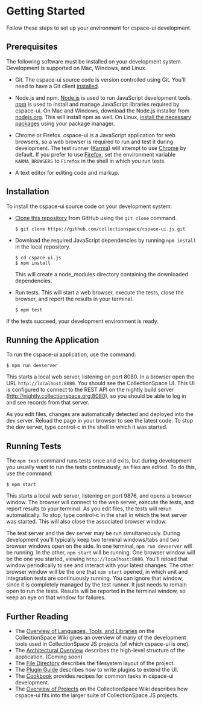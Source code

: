 # Getting Started

Follow these steps to set up your environment for cspace-ui development.

## Prerequisites

The following software must be installed on your development system. Development is supported on Mac, Windows, and Linux.

- Git. The cspace-ui source code is version controlled using Git. You'll need to have a Git client [installed](https://git-scm.com/book/en/v2/Getting-Started-Installing-Git).

- Node.js and npm. [Node.js](https://nodejs.org/) is used to run JavaScript development tools. [npm](https://www.npmjs.com/) is used to install and manage JavaScript libraries required by cspace-ui. On Mac and Windows, download the Node.js installer from [nodejs.org](https://nodejs.org/). This will install npm as well. On Linux, [install the necessary packages](https://nodejs.org/en/download/package-manager/) using your package manager.

- Chrome or Firefox. cspace-ui is a JavaScript application for web browsers, so a web browser is required to run and test it during development. The test runner ([Karma](https://karma-runner.github.io/)) will attempt to use [Chrome](https://www.google.com/chrome/browser/desktop/index.html) by default. If you prefer to use [Firefox](https://www.mozilla.org/en-US/firefox/new/), set the environment variable `KARMA_BROWSERS` to `Firefox` in the shell in which you run tests.

- A text editor for editing code and markup.

## Installation

To install the cspace-ui source code on your development system:

- [Clone this repository](https://help.github.com/articles/cloning-a-repository/) from GitHub using the `git clone` command.
  ```
  $ git clone https://github.com/collectionspace/cspace-ui.js.git
  ```

- Download the required JavaScript dependencies by running `npm install` in the local repository.
  ```
  $ cd cspace-ui.js
  $ npm install
  ```
  This will create a node_modules directory containing the downloaded dependencies.

- Run tests. This will start a web browser, execute the tests, close the browser, and report the results in your terminal.
  ```
  $ npm test
  ```

If the tests succeed, your development environment is ready.

## Running the Application

To run the cspace-ui application, use the command:
```
$ npm run devserver
```
This starts a local web server, listening on port 8080. In a browser open the URL `http://localhost:8080`. You should see the CollectionSpace UI. This UI is configured to connect to the REST API on the nightly build server (http://nightly.collectionspace.org:8080), so you should be able to log in and see records from that server.

As you edit files, changes are automatically detected and deployed into the dev server. Reload the page in your browser to see the latest code. To stop the dev server, type control-c in the shell in which it was started. 

## Running Tests

The `npm test` command runs tests once and exits, but during development you usually want to run the tests continuously, as files are edited. To do this, use the command:
```
$ npm start
```
This starts a local web server, listening on port 9876, and opens a browser window. The browser will connect to the web server, execute the tests, and report results to your terminal. As you edit files, the tests will rerun automatically. To stop, type control-c in the shell in which the test server was started. This will also close the associated browser window.

The test server and the dev server may be run simultaneously. During development you'll typically keep two terminal windows/tabs and two browser windows open on the side. In one terminal, `npm run devserver` will be running. In the other, `npm start` will be running. One browser window will be the one you started, viewing `http://localhost:8080`. You'll reload that window periodically to see and interact with your latest changes. The other browser window will be the one that `npm start` opened, in which unit and integration tests are continuously running. You can ignore that window, since it is completely managed by the test runner. It just needs to remain open to run the tests. Results will be reported in the terminal window, so keep an eye on that window for failures.

## Further Reading

- The [Overview of Languages, Tools, and Libraries](https://wiki.collectionspace.org/display/~rhlee@berkeley.edu/Overview+of+Languages%2C+Tools%2C+and+Libraries) on the CollectionSpace Wiki gives an overview of many of the development tools used in CollectionSpace JS projects (of which cspace-ui is one).
- The [Architectural Overview](ArchitecturalOverview.md) describes the high-level structure of the application. (Coming soon)
- The [File Directory](FileDirectory.md) describes the filesystem layout of the project.
- The [Plugin Guide](PluginGuide) describes how to write plugins to extend the UI.
- The [Cookbook](Cookbook) provides recipes for common tasks in cspace-ui development.
- The [Overview of Projects](https://wiki.collectionspace.org/display/~rhlee@berkeley.edu/Overview+of+Projects) on the CollectionSpace Wiki describes how cspace-ui fits into the larger suite of CollectionSpace JS projects.